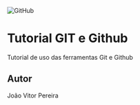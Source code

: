 ![GitHub](https://img.shields.io/github/license/joaovitorp05/git-e-github)
# Tutorial GIT e Github
Tutorial de uso das ferramentas Git e Github
## Autor
João Vitor Pereira

